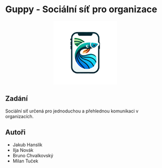 # Guppy - Sociální síť pro organizace
<p align="center">
<img src="docs/guppy.png" alt="Guppy logo" width="200"/>
</p>

## Zadání
Sociální síť určená pro jednoduchou a přehlednou komunikaci v organizacích. 

## Autoři
- Jakub Hanslík
- Ilja Novák
- Bruno Chvalkovský
- Milan Tuček
